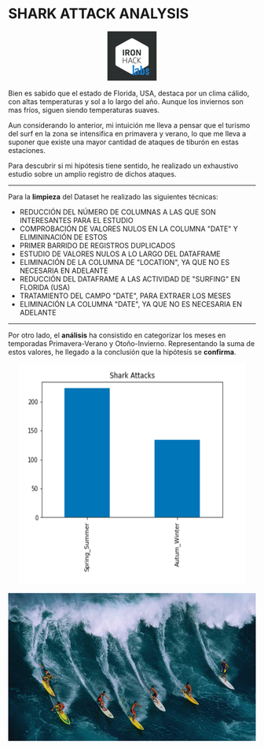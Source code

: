 # SHARK ATTACK ANALYSIS


<p align="center">
  <img width="100" height="100" src=INPUT/labs.png?raw=true "Title">
</p>



Bien es sabido que el estado de Florida, USA, destaca por un clima cálido, con altas temperaturas y sol a lo largo del año. Aunque los inviernos son mas fríos, siguen siendo temperaturas suaves. 

Aun considerando lo anterior, mi intuición me lleva a pensar que el turismo del surf en la zona se intensifica en primavera y verano, lo que me lleva a suponer que existe una mayor cantidad de ataques de tiburón en estas estaciones. 

Para descubrir si mi hipótesis tiene sentido, he realizado un exhaustivo estudio sobre un amplio registro de dichos ataques.

***

Para la **limpieza** del Dataset he realizado las siguientes técnicas:

- REDUCCIÓN DEL NÚMERO DE COLUMNAS A LAS QUE SON INTERESANTES PARA EL ESTUDIO
- COMPROBACIÓN DE VALORES NULOS EN LA COLUMNA "DATE" Y ELIMININACIÓN DE ESTOS
- PRIMER BARRIDO DE REGISTROS DUPLICADOS
- ESTUDIO DE VALORES NULOS A LO LARGO DEL DATAFRAME
- ELIMINACIÓN DE LA COLUMNA DE "LOCATION", YA QUE NO ES NECESARIA EN ADELANTE
- REDUCCIÓN DEL DATAFRAME A LAS ACTIVIDAD DE "SURFING" EN FLORIDA (USA)
- TRATAMIENTO DEL CAMPO "DATE", PARA EXTRAER LOS MESES 
- ELIMINACIÓN LA COLUMNA "DATE", YA QUE NO ES NECESARIA EN ADELANTE

***

Por otro lado, el  **análisis** ha consistido en categorizar los meses en temporadas Primavera-Verano y Otoño-Invierno. Representando la suma de estos valores, he llegado a la conclusión que la hipótesis se **confirma**.




<p align="center">
  <img width="461" height="450" src=INPUT/grafico.png?raw=true "Title">
</p>




<p align="center">
  <img width="800" height="300" src=INPUT/image.jpg?raw=true "Title">
</p>




  







